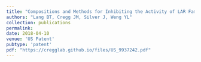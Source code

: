 ```yaml
---
title: "Compositions and Methods for Inhibiting the Activity of LAR Family Phosphatases"
authors: "Lang BT, Cregg JM, Silver J, Weng YL"
collection: publications
permalink:
date: 2018-04-10
venue: 'US Patent'
pubtype: 'patent'
pdf: "https://cregglab.github.io/files/US_9937242.pdf"
---
```

